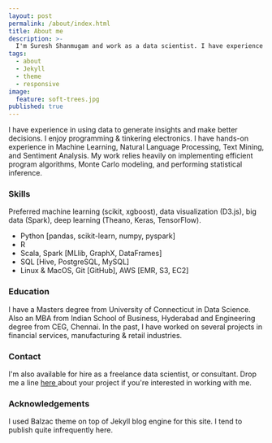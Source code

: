 ```yaml
---
layout: post
permalink: /about/index.html
title: About me
description: >-
  I'm Suresh Shanmugam and work as a data scientist. I have experience in using data and models/insights to improve operations of variety of businesses. 
tags:
  - about
  - Jekyll
  - theme
  - responsive
image:
  feature: soft-trees.jpg
published: true
---
```


I have experience in using data to generate insights and make better decisions. I enjoy programming & tinkering  electronics. I have hands-on experience in Machine Learning, Natural Language Processing, Text Mining, and Sentiment Analysis. My work relies heavily on implementing efficient program algorithms, Monte Carlo modeling, and performing statistical inference. 

### Skills
Preferred machine learning (scikit, xgboost), data visualization (D3.js), big data (Spark), deep learning (Theano, Keras, TensorFlow).
* Python [pandas, scikit-learn, numpy, pyspark]
* R
* Scala, Spark [MLlib, GraphX, DataFrames]
* SQL [Hive, PostgreSQL, MySQL]
* Linux & MacOS, Git [GitHub], AWS [EMR, S3, EC2]

### Education
I have a Masters degree from University of Connecticut in Data Science. Also an MBA from Indian School of Business, Hyderabad and Engineering degree from CEG, Chennai. In the past, I have worked on several projects in financial services, manufacturing & retail industries. 

### Contact
I'm also available for hire as a freelance data scientist, or consultant. Drop me a line <a id="mail" href="mailto:{{ site.owner.email }}"> here </a> about your project if you're interested in working with me.

### Acknowledgements
I used Balzac theme on top of Jekyll blog engine for this site. I tend to publish quite infrequently here.

